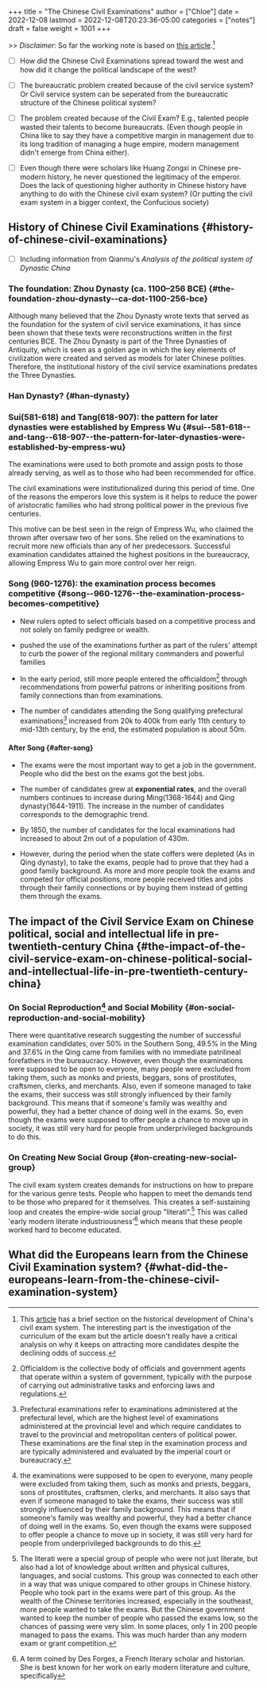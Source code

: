 +++
title = "The Chinese Civil Examinations"
author = ["Chloe"]
date = 2022-12-08
lastmod = 2022-12-08T20:23:36-05:00
categories = ["notes"]
draft = false
weight = 1001
+++

&gt;&gt; _Disclaimer_: So far the working note is based on [this article](https://inference-review.com/article/the-chinese-civil-examinations).[^fn:1]

-   [ ] How did the Chinese Civil Examinations spread toward the west and how
    did it change the political landscape of the west?
-   [ ] The bureaucratic problem created because of the civil service
    system? Or Civil service system can be seperated from the
    bureaucratic structure of the Chinese political system?
-   [ ] The problem created because of the Civil Exam? E.g., talented
    people wasted their talents to become bureaucrats. (Even though
    people in China like to say they have a competitive margin in
    management due to its long tradition of managing a huge empire,
    modern management didn't emerge from China either).
-   [ ] Even though there were scholars like Huang Zongxi in Chinese
    pre-modern history, he never questioned the legitimacy of the
    emperor. Does the lack of questioning higher authority in Chinese
    history have anything to do with the Chinese civil exam system? (Or
    putting the civil exam system in a bigger context, the Confucious
    society)


## History of Chinese Civil Examinations {#history-of-chinese-civil-examinations}

-   [ ] Including information from Qianmu's _Analysis of the political
    system of Dynastic China_


### The foundation: Zhou Dynasty (ca. 1100–256 BCE) {#the-foundation-zhou-dynasty--ca-dot-1100-256-bce}

Although many believed that the Zhou Dynasty wrote texts that
served as the foundation for the system of civil service
examinations, it has since been shown that these texts were
reconstructions written in the first centuries BCE. The Zhou
Dynasty is part of the Three Dynasties of Antiquity, which is seen
as a golden age in which the key elements of civilization were
created and served as models for later Chinese
polities. Therefore, the institutional history of the civil
service examinations predates the Three Dynasties.


### Han Dynasty? {#han-dynasty}


### Sui(581-618) and Tang(618-907): the pattern for later dynasties were established by Empress Wu {#sui--581-618--and-tang--618-907--the-pattern-for-later-dynasties-were-established-by-empress-wu}

The examinations were used to both promote and assign posts to those
already serving, as well as to those who had been recommended for
office.

The civil examinations were institutionalized during this period
of time. One of the reasons the emperors love this system is it
helps to reduce the power of aristocratic families who had strong
political power in the previous five centuries.

This motive can be best seen in the reign of Empress Wu, who
claimed the thrown after oversaw two of her sons. She relied on
the examinations to recruit more new officials than any of her
predecessors. Successful examination candidates attained the
highest positions in the bureaucracy, allowing Empress Wu to gain
more control over her reign.


### Song (960-1276): the examination process becomes competitive {#song--960-1276--the-examination-process-becomes-competitive}

-   New rulers opted to select officials based on a competitive
    process and not solely on family pedigree or wealth.

-   pushed the use of the examinations further as part of the
    rulers' attempt to curb the power of the regional military
    commanders and powerful families

-   In the early period, still more people entered the officialdom[^fn:2]
    through recommendations from powerful patrons or inheriting
    positions from family connections than from examinations.

-   The number of candidates attending the Song qualifying
    prefectural examinations[^fn:3] increased from 20k to 400k from
    early 11th century to mid-13th century, by the end, the
    estimated population is about 50m.


#### After Song {#after-song}

-   The exams were the most important way to get a job in the
    government. People who did the best on the exams got the best
    jobs.

-   The number of candidates grew at **exponential rates**, and the
    overall numbers continues to increase during Ming(1368-1644) and
    Qing dynasty(1644-1911). The increase in the number of candidates
    corresponds to the demographic trend.

-   By 1850, the number of candidates for the local examinations had
    increased to about 2m out of a population of 430m.

-   However, during the period when the state coffers were depleted
    (As in Qing dynasty), to take the exams, people had to
    prove that they had a good family background. As more and more
    people took the exams and competed for official positions, more
    people received titles and jobs through their family connections
    or by buying them instead of getting them through the exams.


## The impact of the Civil Service Exam on Chinese political, social and intellectual life in pre-twentieth-century China {#the-impact-of-the-civil-service-exam-on-chinese-political-social-and-intellectual-life-in-pre-twentieth-century-china}


### On Social Reproduction[^fn:4] and Social Mobility {#on-social-reproduction-and-social-mobility}

There were quantitative research suggesting the number of
successful examination candidates, over 50% in the Southern Song,
49.5% in the Ming and 37.6% in the Qing came from families with no
immediate patrilineal forefathers in the bureaucracy. However,
even though the examinations were supposed to be open to everyone,
many people were excluded from taking them, such as monks and
priests, beggars, sons of prostitutes, craftsmen, clerks, and
merchants. Also, even if someone managed to take the exams, their
success was still strongly influenced by their family
background. This means that if someone's family was wealthy and
powerful, they had a better chance of doing well in the exams. So,
even though the exams were supposed to offer people a chance to
move up in society, it was still very hard for people from
underprivileged backgrounds to do this.


### On Creating New Social Group {#on-creating-new-social-group}

The civil exam system creates demands for instructions on how to
prepare for the various genre tests. People who happen to meet the
demands tend to be those who prepared for it themselves. This
creates a self-sustaining loop and creates the empire-wide social
group "literati".[^fn:5] This was called 'early modern literate
industriousness'[^fn:6] which means that these people worked hard to
become educated.


## What did the Europeans learn from the Chinese Civil Examination system? {#what-did-the-europeans-learn-from-the-chinese-civil-examination-system}

[^fn:1]: This [article](https://inference-review.com/article/the-chinese-civil-examinations) has a brief section on the historical development
    of China's civil exam system. The interesting part is the
    investigation of the curriculum of the exam but the article doesn't
    really have a critical analysis on why it keeps on attracting more
    candidates despite the declining odds of success.
[^fn:2]: Officialdom is the collective body of officials and government
    agents that operate within a system of government, typically with the
    purpose of carrying out administrative tasks and enforcing laws and
    regulations.
[^fn:3]: Prefectural examinations refer to examinations administered at
    the prefectural level, which are the highest level of examinations
    administered at the provincial level and which require candidates to
    travel to the provincial and metropolitan centers of political
    power. These examinations are the final step in the examination
    process and are typically administered and evaluated by the imperial
    court or bureaucracy.
[^fn:4]: the examinations were supposed to be open to everyone, many
    people were excluded from taking them, such as monks and priests,
    beggars, sons of prostitutes, craftsmen, clerks, and merchants. It
    also says that even if someone managed to take the exams, their
    success was still strongly influenced by their family background. This
    means that if someone's family was wealthy and powerful, they had a
    better chance of doing well in the exams. So, even though the exams
    were supposed to offer people a chance to move up in society, it was
    still very hard for people from underprivileged backgrounds to do
    this.
[^fn:5]: The literati were a special group of people who were not just
    literate, but also had a lot of knowledge about written and physical
    cultures, languages, and social customs. This group was connected to
    each other in a way that was unique compared to other groups in
    Chinese history. People who took part in the exams were part of this
    group. As the wealth of the Chinese territories increased, especially
    in the southeast, more people wanted to take the exams. But the
    Chinese government wanted to keep the number of people who passed the
    exams low, so the chances of passing were very slim. In some places,
    only 1 in 200 people managed to pass the exams. This was much harder
    than any modern exam or grant competition.
[^fn:6]: A term coined by Des Forges, a French literary scholar and
    historian. She is best known for her work on early modern literature
    and culture, specifically